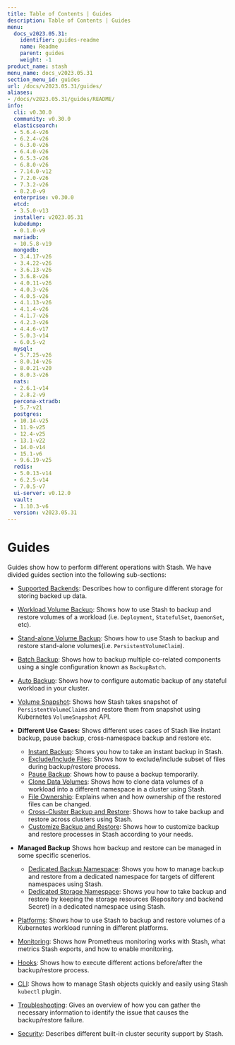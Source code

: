 ```yaml
---
title: Table of Contents | Guides
description: Table of Contents | Guides
menu:
  docs_v2023.05.31:
    identifier: guides-readme
    name: Readme
    parent: guides
    weight: -1
product_name: stash
menu_name: docs_v2023.05.31
section_menu_id: guides
url: /docs/v2023.05.31/guides/
aliases:
- /docs/v2023.05.31/guides/README/
info:
  cli: v0.30.0
  community: v0.30.0
  elasticsearch:
  - 5.6.4-v26
  - 6.2.4-v26
  - 6.3.0-v26
  - 6.4.0-v26
  - 6.5.3-v26
  - 6.8.0-v26
  - 7.14.0-v12
  - 7.2.0-v26
  - 7.3.2-v26
  - 8.2.0-v9
  enterprise: v0.30.0
  etcd:
  - 3.5.0-v13
  installer: v2023.05.31
  kubedump:
  - 0.1.0-v9
  mariadb:
  - 10.5.8-v19
  mongodb:
  - 3.4.17-v26
  - 3.4.22-v26
  - 3.6.13-v26
  - 3.6.8-v26
  - 4.0.11-v26
  - 4.0.3-v26
  - 4.0.5-v26
  - 4.1.13-v26
  - 4.1.4-v26
  - 4.1.7-v26
  - 4.2.3-v26
  - 4.4.6-v17
  - 5.0.3-v14
  - 6.0.5-v2
  mysql:
  - 5.7.25-v26
  - 8.0.14-v26
  - 8.0.21-v20
  - 8.0.3-v26
  nats:
  - 2.6.1-v14
  - 2.8.2-v9
  percona-xtradb:
  - 5.7-v21
  postgres:
  - 10.14-v25
  - 11.9-v25
  - 12.4-v25
  - 13.1-v22
  - 14.0-v14
  - 15.1-v6
  - 9.6.19-v25
  redis:
  - 5.0.13-v14
  - 6.2.5-v14
  - 7.0.5-v7
  ui-server: v0.12.0
  vault:
  - 1.10.3-v6
  version: v2023.05.31
---
```


# Guides

Guides show how to perform different operations with Stash. We have divided guides section into the following sub-sections:

- [Supported Backends](/docs/v2023.05.31/guides/backends/overview/): Describes how to configure different storage for storing backed up data.
- [Workload Volume Backup](/docs/v2023.05.31/guides/workloads/overview/): Shows how to use Stash to backup and restore volumes of a workload (i.e. `Deployment`, `StatefulSet`, `DaemonSet`, etc).
- [Stand-alone Volume Backup](/docs/v2023.05.31/guides/volumes/overview/): Shows how to use Stash to backup and restore stand-alone volumes(i.e. `PersistentVolumeClaim`).
- [Batch Backup](/docs/v2023.05.31/guides/batch-backup/overview/): Shows how to backup multiple co-related components using a single configuration known as `BackupBatch`.
- [Auto Backup](/docs/v2023.05.31/guides/auto-backup/overview/): Shows how to configure automatic backup of any stateful workload in your cluster.
- [Volume Snapshot](/docs/v2023.05.31/guides/volumesnapshot/overview/): Shows how Stash takes snapshot of `PersistentVolumeClaim`s and restore them from snapshot using Kubernetes `VolumeSnapshot` API.

- **Different Use Cases:**
Shows different uses cases of Stash like instant backup, pause backup, cross-namespace backup and restore etc.

  - [Instant Backup](/docs/v2023.05.31/guides/use-cases/instant-backup/): Shows you how to take an instant backup in Stash.
  - [Exclude/Include Files](/docs/v2023.05.31/guides/use-cases/exclude-include-files/): Shows how to exclude/include subset of files during backup/restore process.
  - [Pause Backup](/docs/v2023.05.31/guides/use-cases/pause-backup/): Shows how to pause a backup temporarily.
  - [Clone Data Volumes](/docs/v2023.05.31/guides/use-cases/clone-pvc/): Shows how to clone data volumes of a workload into a different namespace in a cluster using Stash.
  - [File Ownership](/docs/v2023.05.31/guides/use-cases/ownership/): Explains when and how ownership of the restored files can be changed.
  - [Cross-Cluster Backup and Restore](/docs/v2023.05.31/guides/use-cases/cross-cluster-backup/): Shows how to take backup and restore across clusters using Stash.
  - [Customize Backup and Restore](/docs/v2023.05.31/guides/use-cases/customize-backup-restore/): Shows how to customize backup and restore processes in Stash according to your needs.

- **Managed Backup**
Shows how backup and restore can be managed in some specific scenerios.
  - [Dedicated Backup Namespace](/docs/v2023.05.31/guides/managed-backup/dedicated-backup-namespace/): Shows you how to manage backup and restore from a dedicated namespace for targets of different namespaces using Stash.
  - [Dedicated Storage Namespace](/docs/v2023.05.31/guides/managed-backup/dedicated-storage-namespace/): Shows you how to take backup and restore by keeping the storage resources (Repository and backend Secret) in a dedicated namespace using Stash.

- [Platforms](/docs/v2023.05.31/guides/platforms/eks-irsa/): Shows how to use Stash to backup and restore volumes of a Kubernetes workload running in different platforms.
- [Monitoring](/docs/v2023.05.31/guides/monitoring/overview/): Shows how Prometheus monitoring works with Stash, what metrics Stash exports, and how to enable monitoring.
- [Hooks](/docs/v2023.05.31/guides/hooks/overview/): Shows how to execute different actions before/after the backup/restore process.
- [CLI](/docs/v2023.05.31/guides/cli/kubectl-plugin/): Shows how to manage Stash objects quickly and easily using Stash `kubectl` plugin.
- [Troubleshooting](/docs/v2023.05.31/guides/troubleshooting/how-to-troubleshoot/): Gives an overview of how you can gather the necessary information to identify the issue that causes the backup/restore failure.
- [Security](/docs/v2023.05.31/guides/security/rbac/): Describes different built-in cluster security support by Stash.
